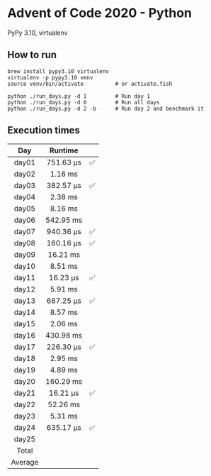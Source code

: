 # Advent of Code 2020 - Python

PyPy 3.10, virtualenv

## How to run
```
brew install pypy3.10 virtualenv
virtualenv -p pypy3.10 venv
source venv/bin/activate          # or activate.fish

python ./run_days.py -d 1         # Run day 1
python ./run_days.py -d 0         # Run all days
python ./run_days.py -d 2 -b      # Run day 2 and benchmark it
```

## Execution times

| Day     | Runtime      |     |
| :-----: | :----------: | :-: |
| day01   |   751.63 µs  |  ✅ |
| day02   |     1.16 ms  |     |
| day03   |   382.57 µs  |  ✅ |
| day04   |     2.38 ms  |     |
| day05   |     8.16 ms  |     |
| day06   |   542.95 ms  |     |
| day07   |   940.36 µs  |  ✅ |
| day08   |   160.16 µs  |  ✅ |
| day09   |    16.21 ms  |     |
| day10   |     8.51 ms  |     |
| day11   |    16.23 µs  |  ✅ |
| day12   |     5.91 ms  |     |
| day13   |   687.25 µs  |  ✅ |
| day14   |     8.57 ms  |     |
| day15   |     2.06 ms  |     |
| day16   |   430.98 ms  |     |
| day17   |   226.30 µs  |  ✅ |
| day18   |     2.95 ms  |     |
| day19   |     4.89 ms  |     | 
| day20   |   160.29 ms  |     |
| day21   |    16.21 µs  |  ✅ |
| day22   |    52.26 ms  |     |
| day23   |     5.31 ms  |     |
| day24   |   635.17 µs  |  ✅ |
| day25   |              |     |
| Total   |              |     |
| Average |              |     |
